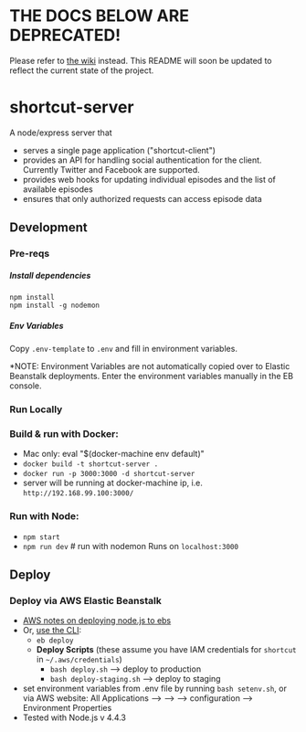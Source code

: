 # THE DOCS BELOW ARE DEPRECATED!

Please refer to [the wiki](https://github.com/FeelTrainCoop/shortcut/wiki) instead. This README will soon be updated to reflect the current state of the project.

# shortcut-server
A node/express server that
- serves a single page application ("shortcut-client")
- provides an API for handling social authentication for the client. Currently Twitter and Facebook are supported.
- provides web hooks for updating individual episodes and the list of available episodes
- ensures that only authorized requests can access episode data

## Development

### Pre-reqs

##### Install dependencies
```
npm install
npm install -g nodemon
```

##### Env Variables
Copy `.env-template` to `.env` and fill in environment variables. 

*NOTE: Environment Variables are not automatically copied over to Elastic Beanstalk deployments. Enter the environment variables manually in the EB console.

### Run Locally

### Build & run with Docker:
- Mac only: eval "$(docker-machine env default)"
- `docker build -t shortcut-server .`
- `docker run -p 3000:3000 -d shortcut-server`
- server will be running at docker-machine ip, i.e. `http://192.168.99.100:3000/`

### Run with Node:
- `npm start`
- `npm run dev` # run with nodemon
Runs on `localhost:3000`

## Deploy

### Deploy via AWS Elastic Beanstalk
- [AWS notes on deploying node.js to ebs](http://docs.aws.amazon.com/elasticbeanstalk/latest/dg/create_deploy_nodejs.html)
- Or, [use the CLI](http://docs.aws.amazon.com/elasticbeanstalk/latest/dg/eb-cli3-configuration.html):
	- `eb deploy`
	- **Deploy Scripts** (these assume you have IAM credentials for `shortcut` in `~/.aws/credentials`)
		- `bash deploy.sh` --> deploy to production
		- `bash deploy-staging.sh` --> deploy to staging
- set environment variables from .env file by running `bash setenv.sh`, or via AWS website: All Applications --> <app> --> <app environment> --> configuration --> Environment Properties
- Tested with Node.js v 4.4.3

